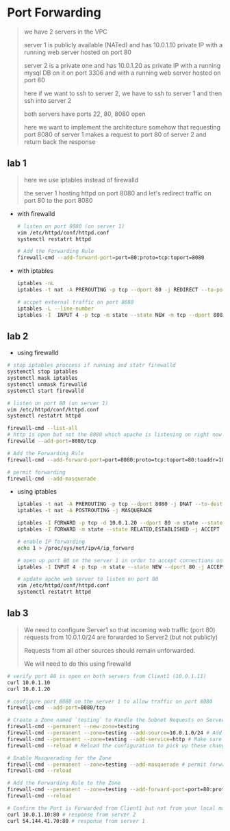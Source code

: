 # Port Forwarding

> we have 2 servers in the VPC
>
> server 1 is publicly available (NATed) and has 10.0.1.10 private IP with a running web server hosted on port 80
> 
> server 2 is a private one and has 10.0.1.20 as private IP with a running mysql DB on it on port 3306 and with a running web server hosted on port 80
>
> here if we want to ssh to server 2, we have to ssh to server 1 and then ssh into server 2
>
> both servers have ports 22, 80, 8080 open
>
> here we want to implement the architecture somehow that requesting port 8080 of server 1 makes a request to port 80 of server 2 and return back the response

## lab 1

> here we use iptables instead of firewalld
>
> the server 1 hosting httpd on port 8080 and let's redirect traffic on port 80 to the port 8080

- with firewalld

    ``` bash
    # listen on port 8080 (on server 1)
    vim /etc/httpd/conf/httpd.conf
    systemctl restatrt httpd

    # Add the Forwarding Rule
    firewall-cmd --add-forward-port=port=80:proto=tcp:toport=8080
    ```

- with iptables

    ``` bash
    iptables -nL
    iptables -t nat -A PREROUTING -p tcp --dport 80 -j REDIRECT --to-port 8080

    # accpet external traffic on port 8080
    iptables -L --line-number
    iptables -I  INPUT 4 -p tcp -m state --state NEW -m tcp --dport 8080 -j ACCEPT
    ```

## lab 2

- using firewalld

``` bash
# stop iptables proccess if running and statr firewalld
systemctl stop iptables
systemctl mask iptables
systemctl unmask firewalld
systemctl start firewalld

# listen on port 80 (on server 1)
vim /etc/httpd/conf/httpd.conf
systemctl restatrt httpd

firewall-cmd --list-all
# http is open but not the 8080 which apache is listening on right now
firewalld --add-port=8080/tcp

# Add the Forwarding Rule
firewall-cmd --add-forward-port=port=8080:proto=tcp:toport=80:toaddr=10.0.1.20

# permit forwarding
firewall-cmd --add-masquerade 
```

- using iptables

    ``` bash
    iptables -t nat -A PREROUTING -p tcp --dport 8080 -j DNAT --to-destination 10.0.1.20:80
    iptables -t nat -A POSTROUTING -j MASQUERADE

    iptables -I FORWARD -p tcp -d 10.0.1.20 --dport 80 -m state --state NEW -j ACCEPT
    iptables -I FORWARD -m state --state RELATED,ESTABLISHED -j ACCEPT

    # enable IP forwarding
    echo 1 > /proc/sys/net/ipv4/ip_forward

    # open up port 80 on the server 1 in order to accept connections on it
    iptables -I INPUT 4 -p tcp -m state --state NEW --dport 80 -j ACCEPT

    # update apche web server to listen on port 80
    vim /etc/httpd/conf/httpd.conf
    systemctl restatrt httpd
    ```

## lab 3

> We need to configure Server1 so that incoming web traffic (port 80) requests from 10.0.1.0/24 are forwarded to Server2 (but not publicly)
>
> Requests from all other sources should remain unforwarded. 
>
> We will need to do this using firewalld

```bash
# verify port 80 is open on both servers from Client1 (10.0.1.11)
curl 10.0.1.10
curl 10.0.1.20

# configure port 8080 on the server 1 to allow traffic on port 8080
firewall-cmd --add-port=8080/tcp

# Create a Zone named `testing` to Handle the Subnet Requests on Server 1
firewall-cmd --permanent --new-zone=testing
firewall-cmd --permanent --zone=testing --add-source=10.0.1.0/24 # Add the subnet as the source
firewall-cmd --permanent --zone=testing --add-service=http # Make sure http as a service is added
firewall-cmd --reload # Reload the configuration to pick up these changes

# Enable Masquerading for the Zone
firewall-cmd --permanent --zone=testing --add-masquerade # permit forwarding
firewall-cmd --reload

# Add the Forwarding Rule to the Zone
firewall-cmd --permanent --zone=testing --add-forward-port=port=80:proto=tcp:toport=80:toaddr=10.0.1.20
firewall-cmd --reload

# Confirm the Port is Forwarded from Client1 but not from your local machine
curl 10.0.1.10:80 # response from server 2
curl 54.144.41.70:80 # response from server 1
```
